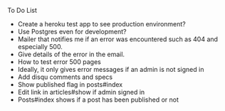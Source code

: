To Do List
* Create a heroku test app to see production environment?
* Use Postgres even for development?
* Mailer that notifies me if an error was encountered such as 404 and especially 500.
* Give details of the error in the email.
* How to test error 500 pages
* Ideally, it only gives error messages if an admin is not signed in
* Add disqu comments and specs
* Show published flag in posts#index
* Edit link in articles#show if admin signed in
* Posts#index shows if a post has been published or not